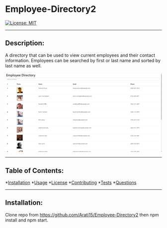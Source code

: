 # Employee-Directory2

 [![License: MIT](https://img.shields.io/badge/License-MIT-yellow.svg)](https://opensource.org/licenses/MIT)
  
---

  ## Description:

  A directory that can be used to view current employees and their contact information. Employees can be searched by first or last name and sorted by last name as well.

![Employee-Directory](./Assets/Employee-directory.PNG)

---

 ## Table of Contents:
  *[Installation](#Installation) 
  *[Usage](#Usage)
  *[License](#License)
  *[Contributing](#Contribution)
  *[Tests](#Tests) 
  *[Questions](#Contact-Information)

  ---

   ## Installation:

  Clone repo from https://github.com/Arati15/Employee-Directory2 then npm install and npm start.
